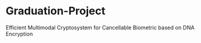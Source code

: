 # Graduation-Project

Efficient Multimodal Cryptosystem for Cancellable Biometric based on DNA Encryption
